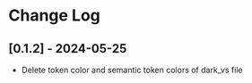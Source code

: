 # Change Log

## [0.1.2] - 2024-05-25

- Delete token color and semantic token colors of dark_vs file
